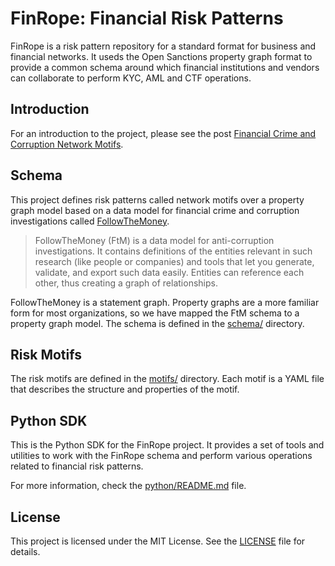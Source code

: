 # FinRope: Financial Risk Patterns

FinRope is a risk pattern repository for a standard format for business and financial networks. It useds the Open Sanctions property graph format to provide a common schema around which financial institutions and vendors can collaborate to perform KYC, AML and CTF operations.

## Introduction

For an introduction to the project, please see the post [Financial Crime and Corruption Network Motifs](https://blog.graphlet.ai/financial-crime-and-corruption-network-motifs-4cf2e8e10eb5).

## Schema

This project defines risk patterns called network motifs over a property graph model based on a data model for financial crime and corruption investigations called [FollowTheMoney](https://followthemoney.tech/explorer).

> FollowTheMoney (FtM) is a data model for anti-corruption investigations. It contains definitions of the entities relevant in such research (like people or companies) and tools that let you generate, validate, and export such data easily. Entities can reference each other, thus creating a graph of relationships.

FollowTheMoney is a statement graph. Property graphs are a more familiar form for most organizations, so we have mapped the FtM schema to a property graph model. The schema is defined in the [schema/](schema/) directory.

## Risk Motifs

The risk motifs are defined in the [motifs/](motifs/) directory. Each motif is a YAML file that describes the structure and properties of the motif.

## Python SDK

This is the Python SDK for the FinRope project. It provides a set of tools and utilities to work with the FinRope schema and perform various operations related to financial risk patterns.

For more information, check the [python/README.md](python/README.md) file.

## License

This project is licensed under the MIT License. See the [LICENSE](LICENSE) file for details.
